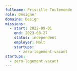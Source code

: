 ```yaml
---
fullname: Priscille Toulemonde
role: Designer
domaine: Design
missions:
  - start: 2022-09-01
    end: 2023-08-27
    status: independent
    employer: Malt
    startups:
      - zero-logement-vacant
startups:
  - zero-logement-vacant
---
```

